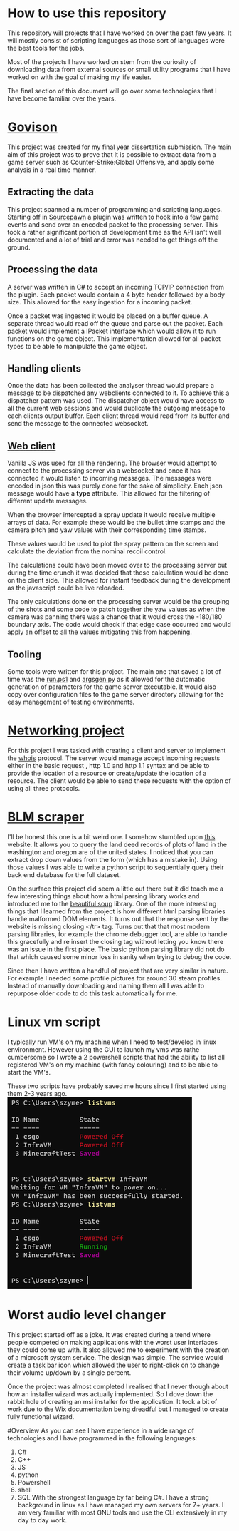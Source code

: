 # How to use this repository

This repository will projects that I have worked on over the past 
few years. It will mostly consist of scripting languages as those
sort of languages were the best tools for the jobs.

Most of the projects I have worked on stem from the curiosity of downloading
data from external sources or small utility programs that I have worked on with
the goal of making my life easier.

The final section of this document will go over some technologies that I have
become familiar over the years. 

# [Govison](/GoVision)
This project was created for my final year dissertation submission. The
main aim of this project was to prove that it is possible to extract data
from a game server such as Counter-Strike:Global Offensive, and apply some
analysis in a real time manner.
## Extracting the data
This project spanned a number of programming and scripting languages. 
Starting off in [Sourcepawn](https://wiki.alliedmods.net/Introduction_to_SourcePawn_1.7) a plugin was written to hook into a few game events 
and send over an encoded packet to the processing server. This took a rather
significant portion of development time as the API isn't well documented and a 
lot of trial and error was needed to get things off the ground.
## Processing the data
A server was written in C# to accept an incoming TCP/IP connection from
the plugin. Each packet would contain a 4 byte header followed by a body
size. This allowed for the easy ingestion for a incoming packet.

Once a packet was ingested it would be placed on a buffer queue. A separate
thread would read off the queue and parse out the packet. Each packet would
implement a IPacket interface which would allow it to run functions on the game
object. This implementation allowed for all packet types to be able to
manipulate the game object.

## Handling clients
Once the data has been collected the analyser thread would prepare a message
to be dispatched any webclients connected to it. To achieve this a dispatcher
pattern was used. The dispatcher object would have access to all the current
web sessions and would duplicate the outgoing message to each clients output buffer.
Each client thread would read from its buffer and send the message to the
connected websocket.

## [Web client](/GoVision/GoVisionWeb/)
Vanilla JS was used for all the rendering. The browser would attempt to connect
to the processing server via a websocket and once it has connected it would
listen to incoming messages. The messages were encoded in json this was purely 
done for the sake of simplicity. Each json message would have a **type** attribute.
This allowed for the filtering of different update messages.

When the browser intercepted a spray update it would receive multiple arrays 
of data. For example these would be the bullet time stamps and the camera pitch 
and yaw values with their corresponding time stamps.

These values would be used to plot the spray pattern on the screen and calculate the 
deviation from the nominal recoil control.

The calculations could have been moved over to the processing server but during the time
crunch it was decided that these calculation would be done on the client side.
This allowed for instant feedback during the development as the javascript 
could be live reloaded.

The only calculations done on the processing server would be the grouping of 
the shots and some code to patch together the yaw values as when the camera 
was panning there was a chance that it would cross the -180/180 boundary axis.
The code would check if that edge case occurred and would apply an offset to all
the values mitigating this from happening.

## Tooling
Some tools were written for this project. The main one that saved a lot of time
was the [run.ps1](/GoVision/tools/run.ps1) and [argsgen.py](/GoVision/tools/argsgen/main.py) as it allowed for the automatic generation 
of parameters for the game server executable. It would also copy over configuration 
files to the game server directory allowing for the easy management 
of testing environments.  

# [Networking project](/Networking/)
For this project I was tasked with creating a client and server to implement
the [whois](https://www.rfc-editor.org/rfc/rfc3912.txt) protocol. The server would manage accept incoming requests either in the basic request , http 1.0 and http 1.1 syntax and be able to provide the location of a 
resource or create/update the location of a resource. The client would be able to
send these requests with the option of using all three protocols.

# [BLM scraper](/blmscraper/)
I'll be honest this one is a bit weird one. I somehow stumbled upon [this](https://www.blm.gov/or/landrecords/survey/ySrvy1.php) website. 
It allows you to query the land deed records of plots of land in the 
washington and oregon are of the united states. I noticed that you can extract 
drop down values from the form (which has a mistake in). Using those values I was
able to write a python script to sequentially query their back end database for
the full dataset.

On the surface this project did seem a little out there but it did teach me a few
interesting things about how a html parsing library works and introduced me to the
[beautiful soup](https://www.crummy.com/software/BeautifulSoup/bs4/doc/) library. One of the more interesting things that I learned from the project 
is how different html parsing libraries handle malformed DOM elements. It turns out 
that the response sent by the website is missing closing <\/tr> tag. Turns out that 
that most modern parsing libraries, for example the chrome debugger tool, are able
to handle this gracefully and re insert the closing tag without letting you know there
was an issue in the first place. The basic python parsing library did not do that
which caused some minor loss in sanity when trying to debug the code.

Since then I have written a handful of project that are very similar in nature.
For example I needed some profile pictures for around 30 steam profiles. Instead of
manually downloading and naming them all I was able to repurpose older code 
to do this task automatically for me.

# Linux vm script
I typically run VM's on my machine when I need to test/develop in linux 
environment. However using the GUI to launch my vms was rathe cumbersome 
so I wrote a 2 powershell scripts that had the ability to list all registered
VM's on my machine (with fancy colouring) and to be able to start the VM's.

These two scripts have probably saved me hours since I first started using them
2-3 years ago.
![vm script](/img/Powershell.png)

# Worst audio level changer
This project started off as a joke. It was created during a trend where people
competed on making applications with the worst user interfaces they could come
up with. It also allowed me to experiment with the creation of a microsoft system service. The design was simple. The service would create a task bar icon which
allowed the user to right-click on to change their volume up/down by a single
percent.

Once the project was almost completed I realised that I never though about how an
installer wizard was actually implemented. So I dove down the rabbit hole of
creating an msi installer for the application. It took a bit of work due to the
Wix documentation being dreadful but I managed to create fully functional wizard.

#Overview
As you can see I have experience in a wide range of technologies and I have programmed
in the following languages:
1. C#
2. C++
3. JS
4. python
5. Powershell
6. shell
7. SQL
With the strongest language by far being C#.
I have a strong background in linux as I have managed my own servers for 7+ years.
I am very familiar with most GNU tools and use the CLI extensively in my 
day to day work.
